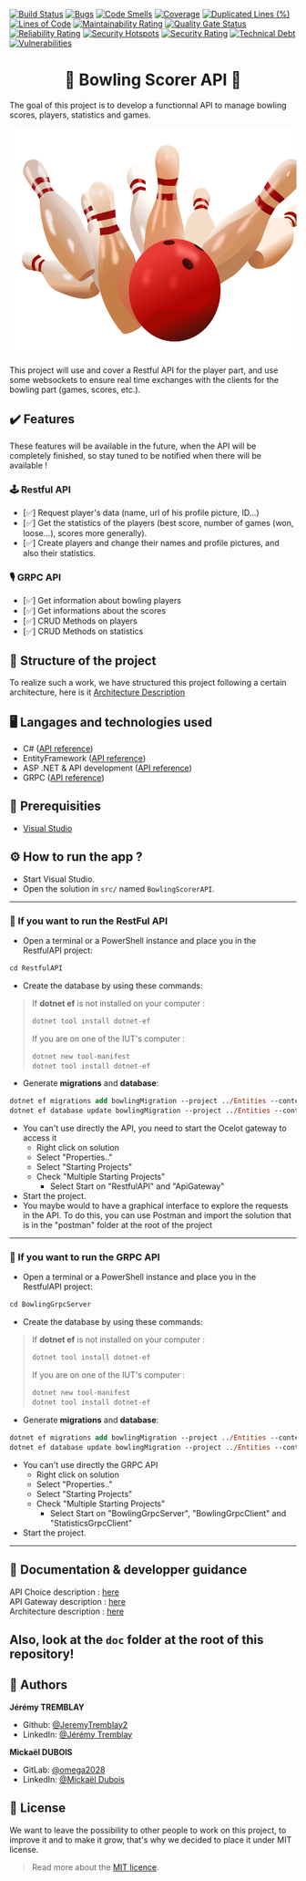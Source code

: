 [![Build Status](https://codefirst.iut.uca.fr/api/badges/jeremy.tremblay/bowling-scorer-api/status.svg)](https://codefirst.iut.uca.fr/jeremy.tremblay/bowling-scorer-api)
[![Bugs](https://codefirst.iut.uca.fr/sonar/api/project_badges/measure?project=bowling-scorer-api&metric=bugs&token=249c19b1a829285d93c10d5a8ea13706901d6f71)](https://codefirst.iut.uca.fr/sonar/dashboard?id=bowling-scorer-api-token)
[![Code Smells](https://codefirst.iut.uca.fr/sonar/api/project_badges/measure?project=bowling-scorer-api&metric=code_smells&token=249c19b1a829285d93c10d5a8ea13706901d6f71)](https://codefirst.iut.uca.fr/sonar/dashboard?id=bowling-scorer-api-token)
[![Coverage](https://codefirst.iut.uca.fr/sonar/api/project_badges/measure?project=bowling-scorer-api&metric=coverage&token=249c19b1a829285d93c10d5a8ea13706901d6f71)](https://codefirst.iut.uca.fr/sonar/dashboard?id=bowling-scorer-api)
[![Duplicated Lines (%)](https://codefirst.iut.uca.fr/sonar/api/project_badges/measure?project=bowling-scorer-api&metric=duplicated_lines_density&token=249c19b1a829285d93c10d5a8ea13706901d6f71)](https://codefirst.iut.uca.fr/sonar/dashboard?id=bowling-scorer-api)
[![Lines of Code](https://codefirst.iut.uca.fr/sonar/api/project_badges/measure?project=bowling-scorer-api&metric=ncloc&token=249c19b1a829285d93c10d5a8ea13706901d6f71)](https://codefirst.iut.uca.fr/sonar/dashboard?id=bowling-scorer-api)
[![Maintainability Rating](https://codefirst.iut.uca.fr/sonar/api/project_badges/measure?project=bowling-scorer-api&metric=sqale_rating&token=249c19b1a829285d93c10d5a8ea13706901d6f71)](https://codefirst.iut.uca.fr/sonar/dashboard?id=bowling-scorer-api)
[![Quality Gate Status](https://codefirst.iut.uca.fr/sonar/api/project_badges/measure?project=bowling-scorer-api&metric=alert_status&token=249c19b1a829285d93c10d5a8ea13706901d6f71)](https://codefirst.iut.uca.fr/sonar/dashboard?id=bowling-scorer-api)
[![Reliability Rating](https://codefirst.iut.uca.fr/sonar/api/project_badges/measure?project=bowling-scorer-api&metric=reliability_rating&token=249c19b1a829285d93c10d5a8ea13706901d6f71)](https://codefirst.iut.uca.fr/sonar/dashboard?id=bowling-scorer-api)
[![Security Hotspots](https://codefirst.iut.uca.fr/sonar/api/project_badges/measure?project=bowling-scorer-api&metric=security_hotspots&token=249c19b1a829285d93c10d5a8ea13706901d6f71)](https://codefirst.iut.uca.fr/sonar/dashboard?id=bowling-scorer-api)
[![Security Rating](https://codefirst.iut.uca.fr/sonar/api/project_badges/measure?project=bowling-scorer-api&metric=security_rating&token=249c19b1a829285d93c10d5a8ea13706901d6f71)](https://codefirst.iut.uca.fr/sonar/dashboard?id=bowling-scorer-api)
[![Technical Debt](https://codefirst.iut.uca.fr/sonar/api/project_badges/measure?project=bowling-scorer-api&metric=sqale_index&token=249c19b1a829285d93c10d5a8ea13706901d6f71)](https://codefirst.iut.uca.fr/sonar/dashboard?id=bowling-scorer-api)
[![Vulnerabilities](https://codefirst.iut.uca.fr/sonar/api/project_badges/measure?project=bowling-scorer-api&metric=vulnerabilities&token=249c19b1a829285d93c10d5a8ea13706901d6f71)](https://codefirst.iut.uca.fr/sonar/dashboard?id=bowling-scorer-api)

<h1 align="center">🎳 Bowling Scorer API 🎳</h1>

The goal of this project is to develop a functionnal API to manage bowling scores, players, statistics and games.

<p align="center">
    <img src="./doc/images/bowling.png" height="400"/>
</p>

This project will use and cover a Restful API for the player part, and use some websockets to ensure real time exchanges with the clients for the bowling part (games, scores, etc.).

## ✔️ Features

These features will be available in the future, when the API will be completely finished, so stay tuned to be notified when there will be available !

### 🕹️ Restful API
- [✅] Request player's data (name, url of his profile picture, ID...)
- [✅] Get the statistics of the players (best score, number of games (won, loose...), scores more generally).
- [✅] Create players and change their names and profile pictures, and also their statistics.

### 🎙️ GRPC API
- [✅] Get information about bowling players
- [✅] Get informations about the scores
- [✅] CRUD Methods on players
- [✅] CRUD Methods on statistics

## 🧱 Structure of the project

To realize such a work, we have structured this project following a certain architecture, here is it [Architecture Description](description-architecture.md)

## 🖥️ Langages and technologies used

- C# ([API reference](https://learn.microsoft.com/en-US/dotnet/csharp/))
- EntityFramework ([API reference](https://learn.microsoft.com/en-US/ef/))
- ASP .NET & API development ([API reference](https://learn.microsoft.com/en-US/aspnet/core/))
- GRPC ([API reference](https://learn.microsoft.com/fr-fr/aspnet/core/grpc/basics?view=aspnetcore-7.0))

## 🧵 Prerequisities

- [Visual Studio](https://visualstudio.microsoft.com/en/)

## ⚙️ How to run the app ?

* Start Visual Studio.
* Open the solution in `src/` named `BowlingScorerAPI`.
---
### 🔖 If you want to run the RestFul API

* Open a terminal or a PowerShell instance and place you in the RestfulAPI project:
```ps
cd RestfulAPI
```
* Create the database by using these commands: 

> If **dotnet ef** is not installed on your computer :
>```ps
>dotnet tool install dotnet-ef
>```
>If you are on one of the IUT's computer :
>```ps
>dotnet new tool-manifest
>dotnet tool install dotnet-ef
>```

* Generate **migrations** and **database**:
```ps
dotnet ef migrations add bowlingMigration --project ../Entities --context BowlingDbContext
dotnet ef database update bowlingMigration --project ../Entities --context BowlingDbContext
```
* You can't use directly the API, you need to start the Ocelot gateway to access it
    * Right click on solution
    * Select "Properties.."
    * Select "Starting Projects"
    * Check "Multiple Starting Projects"
        * Select Start on "RestfulAPI" and "ApiGateway"
* Start the project.
* You maybe would to have a graphical interface to explore the requests in the API. To do this, you can use Postman and import the solution that is in the "postman" folder at the root of the project
---
### 🔖 If you want to run the GRPC API
* Open a terminal or a PowerShell instance and place you in the RestfulAPI project:
```ps
cd BowlingGrpcServer
```
* Create the database by using these commands: 

> If **dotnet ef** is not installed on your computer :
>```ps
>dotnet tool install dotnet-ef
>```
>If you are on one of the IUT's computer :
>```ps
>dotnet new tool-manifest
>dotnet tool install dotnet-ef
>```

* Generate **migrations** and **database**:
```ps
dotnet ef migrations add bowlingMigration --project ../Entities --context BowlingDbContext
dotnet ef database update bowlingMigration --project ../Entities --context BowlingDbContext
```
* You can't use directly the GRPC API
    * Right click on solution
    * Select "Properties.."
    * Select "Starting Projects"
    * Check "Multiple Starting Projects"
        * Select Start on "BowlingGrpcServer", "BowlingGrpcClient" and "StatisticsGrpcClient"
* Start the project.
---

## 📌 Documentation & developper guidance

API Choice description : [here](/api-choice-description.md)</br>
API Gateway description : [here](/api-gateway-description.md)</br>
Architecture description : [here](/description-architecture.md)

Also, look at the `doc` folder at the root of this repository!
---
## 👤 Authors

**Jérémy TREMBLAY**

* Github: [@JeremyTremblay2](https://github.com/JeremyTremblay2)
* LinkedIn: [@Jérémy Tremblay](https://fr.linkedin.com/in/j%C3%A9r%C3%A9my-tremblay2)

**Mickaël DUBOIS**

* GitLab: [@omega2028](https://gitlab.com/omega2028)
* LinkedIn: [@Mickaël Dubois](https://www.linkedin.com/in/micka%C3%ABl-dubois-174827212/)

## 📝 License

We want to leave the possibility to other people to work on this project, to improve it and to make it grow, that's why we decided to place it under MIT license.

> Read more about the [MIT licence](https://opensource.org/licenses/MIT).